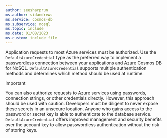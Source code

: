 ```yaml
---
author: seesharprun
ms.author: sidandrews
ms.service: cosmos-db
ms.subservice: nosql
ms.topic: include
ms.date: 01/08/2023
ms.custom: include file
---
```


Application requests to most Azure services must be authorized. Use the `DefaultAzureCredential` type as the preferred way to implement a passwordless connection between your applications and Azure Cosmos DB for NoSQL. `DefaultAzureCredential` supports multiple authentication methods and determines which method should be used at runtime.

> [!IMPORTANT]
> You can also authorize requests to Azure services using passwords, connection strings, or other credentials directly. However, this approach should be used with caution. Developers must be diligent to never expose these secrets in an unsecure location. Anyone who gains access to the password or secret key is able to authenticate to the database service. `DefaultAzureCredential` offers improved management and security benefits over the account key to allow passwordless authentication without the risk of storing keys.
